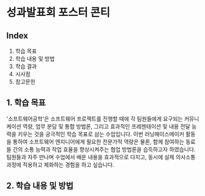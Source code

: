 # 성과발표회 포스터 콘티

## Index

1. 학습 목표
2. 학습 내용 및 방법
3. 학습 결과
4. 시사점
5. 참고문헌

## 1. 학습 목표

'소프트웨어공학'은 소프트웨어 프로젝트를 진행할 때에 각 팀원들에게 요구되는 커뮤니케이션 역량, 업무 분담 및 통합 방법론, 그리고 효과적인 프레젠테이션 및 내용 전달 능력을 키우는 것을 궁극적인 학습 목표로 삼는 수업입니다. 이번 러닝페이스메이커 활동을 통하여 소프트웨어 엔지니어에게 필요한 전문가적 역량은 물론, 함께 참여하는 동료들 간의 소통 능력과 작업 효율을 향상시켜주는 협업 방법론을 습득하고자 하였습니다. 팀원들과 자주 만나며 수업에서 배운 내용을 효과적으로 다지고, 동시에 실제 의사소통 과정에 적용하고 체화하는 경험을 하고 싶습니다.

## 2. 학습 내용 및 방법
